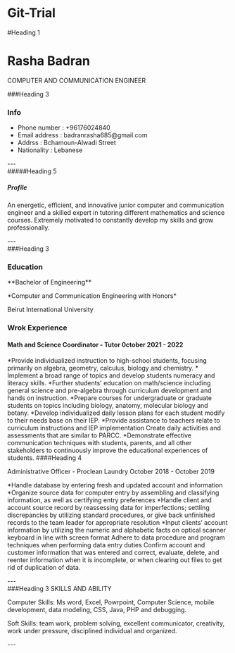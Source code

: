 # Git-Trial
#Heading 1
<h1 color="blue">Rasha Badran</h1>
<p>COMPUTER AND COMMUNICATION ENGINEER</p>
###Heading 3
<h3>Info</h3>
<ul>
<li>Phone number  :    +96176024840</li>
<li>Email address :   badranrasha685@gmail.com</li>
<li>Addrss        :   Bchamoun-Alwadi Street</li>
<li>Nationality   :   Lebanese</li>
</ul>
---
<section>
#####Heading 5
<h5>Profile</h5>
<p>An energetic, efficient, and innovative junior
computer and communication engineer and a skilled expert in tutoring different mathematics and science courses. 
Extremely motivated to constantly develop my skills and grow professionally. </p>
</section> 
<!--Horizontal Rule-->
---
<section>
<section> 
###Heading 3
<h3> Education</h3>
<p>**Bachelor of Engineering** <p>
<!--Italic-->
*Computer and Communication Engineering with Honors*
<p>Beirut International University</p>
</section>
<h3>Wrok Experience</h3>

<h4>Math and Science Coordinator - Tutor 0ctober 2021 - 2022</h4>
<!--ul-->
*Provide individualized instruction to high-school students, focusing primarily on algebra, geometry, calculus, biology and chemistry.
* Implement a broad range of topics and develop students numeracy and literacy skills.
*Further students' education on math/science including general science and pre-algebra through curriculum development and hands on instruction.
*Prepare courses for undergraduate or graduate students on topics including biology, anatomy, molecular biology and botany.
*Develop individualized daily lesson plans for
each student modify to their needs base on their IEP.
*Provide assistance to teachers relate to
curriculum instructions and IEP implementation Create daily activities and assessments that are similar to PARCC.
*Demonstrate effective communication techniques with students, parents, and all other stakeholders to continuously improve the educational experiences of students.
</ul>
####Heading 4

Administrative Officer - Proclean Laundry October 2018 - October 2019

*Handle database by entering fresh and updated account and information
*Organize source data for computer entry by assembling and classifying information, as well as certifying entry preferences 
*Handle client and account source record by reassessing data for imperfections; settling discrepancies by utilizing standard procedures, or give back unfinished records to the team leader for appropriate resolution
*Input clients’ account information by utilizing the numeric and alphabetic facts on optical scanner keyboard in line with screen format Adhere to data procedure and program techniques when performing data entry duties Confirm account and customer information that was entered and correct, evaluate, delete, and reenter information when it is incomplete, or when clearing out files to get rid of duplication of data.

</section>
---
<section>
###Heading 3
SKILLS AND ABILITY 
<p>Computer Skills: Ms word, Excel, Powrpoint, Computer Science, mobile development, data modeling, CSS, Java, PHP and debugging.</p>
<p>Soft Skills: team work, problem 
solving, excellent communicator, 
creativity, work under pressure, 
disciplined individual and
organized.</p>

</section>
---

